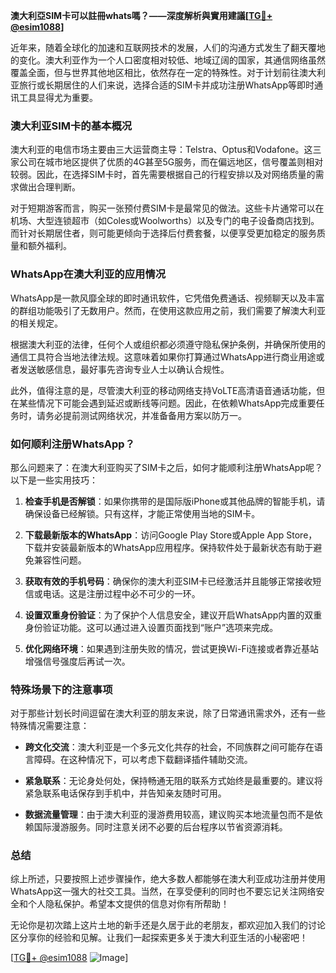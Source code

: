 **澳大利亞SIM卡可以註冊whats嗎？——深度解析與實用建議[[TG💪+ @esim1088](https://t.me/s/esim1088)]**

近年来，随着全球化的加速和互联网技术的发展，人们的沟通方式发生了翻天覆地的变化。澳大利亚作为一个人口密度相对较低、地域辽阔的国家，其通信网络虽然覆盖全面，但与世界其他地区相比，依然存在一定的特殊性。对于计划前往澳大利亚旅行或长期居住的人们来说，选择合适的SIM卡并成功注册WhatsApp等即时通讯工具显得尤为重要。

### 澳大利亚SIM卡的基本概况

澳大利亚的电信市场主要由三大运营商主导：Telstra、Optus和Vodafone。这三家公司在城市地区提供了优质的4G甚至5G服务，而在偏远地区，信号覆盖则相对较弱。因此，在选择SIM卡时，首先需要根据自己的行程安排以及对网络质量的需求做出合理判断。

对于短期游客而言，购买一张预付费SIM卡是最常见的做法。这些卡片通常可以在机场、大型连锁超市（如Coles或Woolworths）以及专门的电子设备商店找到。而针对长期居住者，则可能更倾向于选择后付费套餐，以便享受更加稳定的服务质量和额外福利。

### WhatsApp在澳大利亚的应用情况

WhatsApp是一款风靡全球的即时通讯软件，它凭借免费通话、视频聊天以及丰富的群组功能吸引了无数用户。然而，在使用这款应用之前，我们需要了解澳大利亚的相关规定。

根据澳大利亚的法律，任何个人或组织都必须遵守隐私保护条例，并确保所使用的通信工具符合当地法律法规。这意味着如果你打算通过WhatsApp进行商业用途或者发送敏感信息，最好事先咨询专业人士以确认合规性。

此外，值得注意的是，尽管澳大利亚的移动网络支持VoLTE高清语音通话功能，但在某些情况下可能会遇到延迟或断线等问题。因此，在依赖WhatsApp完成重要任务时，请务必提前测试网络状况，并准备备用方案以防万一。

### 如何顺利注册WhatsApp？

那么问题来了：在澳大利亚购买了SIM卡之后，如何才能顺利注册WhatsApp呢？以下是一些实用技巧：

1. **检查手机是否解锁**：如果你携带的是国际版iPhone或其他品牌的智能手机，请确保设备已经解锁。只有这样，才能正常使用当地的SIM卡。
   
2. **下载最新版本的WhatsApp**：访问Google Play Store或Apple App Store，下载并安装最新版本的WhatsApp应用程序。保持软件处于最新状态有助于避免兼容性问题。

3. **获取有效的手机号码**：确保你的澳大利亚SIM卡已经激活并且能够正常接收短信或电话。这是注册过程中必不可少的一环。

4. **设置双重身份验证**：为了保护个人信息安全，建议开启WhatsApp内置的双重身份验证功能。这可以通过进入设置页面找到“账户”选项来完成。

5. **优化网络环境**：如果遇到注册失败的情况，尝试更换Wi-Fi连接或者靠近基站增强信号强度后再试一次。

### 特殊场景下的注意事项

对于那些计划长时间逗留在澳大利亚的朋友来说，除了日常通讯需求外，还有一些特殊情况需要注意：

- **跨文化交流**：澳大利亚是一个多元文化共存的社会，不同族群之间可能存在语言障碍。在这种情况下，可以考虑下载翻译插件辅助交流。
  
- **紧急联系**：无论身处何处，保持畅通无阻的联系方式始终是最重要的。建议将紧急联系电话保存到手机中，并告知亲友随时可用。

- **数据流量管理**：由于澳大利亚的漫游费用较高，建议购买本地流量包而不是依赖国际漫游服务。同时注意关闭不必要的后台程序以节省资源消耗。

### 总结

综上所述，只要按照上述步骤操作，绝大多数人都能够在澳大利亚成功注册并使用WhatsApp这一强大的社交工具。当然，在享受便利的同时也不要忘记关注网络安全和个人隐私保护。希望本文提供的信息对你有所帮助！

无论你是初次踏上这片土地的新手还是久居于此的老朋友，都欢迎加入我们的讨论区分享你的经验和见解。让我们一起探索更多关于澳大利亚生活的小秘密吧！

[[TG💪+ @esim1088](https://t.me/s/esim1088) ![Image](https://i.postimg.cc/4NQfJmqS/Snipaste-2025-05-13-00-14-12.png)]
